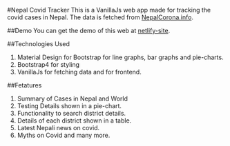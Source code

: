 #Nepal Covid Tracker
This is a VanillaJs web app made for tracking the covid cases in Nepal. The data is fetched from [NepalCorona.info](https://www.NepalCorona.info).

##Demo
You can get the demo of this web at [netlify-site](https://angry-cori-5b93ac.netlify.app/).

##Technologies Used

1. Material Design for Bootstrap for line graphs, bar graphs and pie-charts.
2. Bootstrap4 for styling
3. VanillaJs for fetching data and for frontend.

##Fetatures

1. Summary of Cases in Nepal and World
2. Testing Details shown in a pie-chart.
3. Functionality to search district details.
4. Details of each district shown in a table.
5. Latest Nepali news on covid.
6. Myths on Covid and many more.
